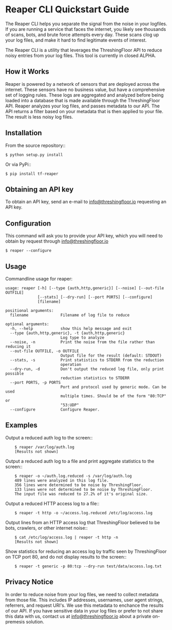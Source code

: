 # Reaper CLI Quickstart Guide 

The Reaper CLI helps you separate the signal from the noise in your logfiles. If you are running a service that faces the internet, you likely see thousands of scans, bots, and brute force attempts every day. These scans clog up your log files, and make it hard to find legitimate events of interest.

The Reaper CLI is a utility that leverages the ThreshingFloor API to reduce noisy entries from your log files. This tool is currently in closed ALPHA.

## How it Works

Reaper is powered by a network of sensors that are deployed across the internet. These sensors have no business value, but have a comprehensive set of logging rules. These logs are aggregated and analyzed before being loaded into a database that is made available through the ThreshingFloor API. Reaper analyzes your log files, and passes metadata to our API. The API returns a filter based on your metadata that is then applied to your file. The result is less noisy log files.

## Installation

From the source repository::

`$ python setup.py install`

Or via PyPi::

`$ pip install tf-reaper`

## Obtaining an API key

To obtain an API key, send an e-mail to info@threshingfloor.io requesting an API key.

## Configuration

This command will ask you to provide your API key, which you will need to obtain by request through info@threshingfloor.io

`$ reaper --configure`

## Usage

Commandline usage for reaper:

```
usage: reaper [-h] [--type {auth,http,generic}] [--noise] [--out-file OUTFILE]
              [--stats] [--dry-run] [--port PORTS] [--configure]
              [filename]

positional arguments:
  filename              Filename of log file to reduce

optional arguments:
  -h, --help            show this help message and exit
  --type {auth,http,generic}, -t {auth,http,generic}
                        Log type to analyze
  --noise, -n           Print the noise from the file rather than reducing it
  --out-file OUTFILE, -o OUTFILE
                        Output file for the result (default: STDOUT)
  --stats, -s           Print statistics to STDERR from the reduction
                        operation
  --dry-run, -d         Don't output the reduced log file, only print possible
                        reduction statistics to STDERR
  --port PORTS, -p PORTS
                        Port and protocol used by generic mode. Can be used
                        multiple times. Should be of the form "80:TCP" or
                        "53:UDP"
  --configure           Configure Reaper.
```

## Examples

Output a reduced auth log to the screen::

```
    $ reaper /var/log/auth.log
    [Results not shown]
```

Output a reduced auth log to a file and print aggregate statistics to the screen::

```
    $ reaper -o ~/auth.log.reduced -s /var/log/auth.log
    489 lines were analyzed in this log file.
    356 lines were determined to be noise by ThreshingFloor.
    133 lines were not determined to be noise by ThreshingFloor.
    The input file was reduced to 27.2% of it's original size.
```

Output a reduced HTTP access log to a file::

```
    $ reaper -t http -o ~/access.log.reduced /etc/log/access.log
```

Output lines from an HTTP access log that ThreshingFloor believed to be bots, crawlers, or other internet noise::

```
    $ cat /etc/log/access.log | reaper -t http -n
    [Results not shown]
```

Show statistics for reducing an access log by traffic seen by ThreshingFloor on TCP port 80, and do not display results to the screen::

```
    $ reaper -t generic -p 80:tcp --dry-run test/data/access.log.txt
```

## Privacy Notice

In order to reduce noise from your log files, we need to collect metadata from those file. This includes IP addresses, usernames, user agent strings, referrers, and request URI's. We use this metadata to enchance the results of our API. If you have sensitive data in your log files or prefer to not share this data with us, contact us at info@threshingfloor.io about a private on-premesis solution.

